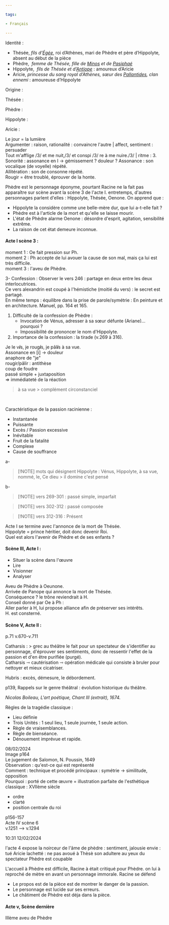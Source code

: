 ```yaml
---

tags:

- Français

---
```


Identité :  

- Thésée, _fils d’_[_Égée_](https://fr.wikipedia.org/wiki/%C3%89g%C3%A9e_(mythologie)), roi d’Athènes, mari de Phèdre et père d’Hippolyte, absent au début de la pièce
- Phèdre,  _femme de Thésée, fille de_ [_Minos_](https://fr.wikipedia.org/wiki/Minos) _et de_ [_Pasiphaé_](https://fr.wikipedia.org/wiki/Pasipha%C3%A9)
- Hippolyte,  _fils de Thésée et d’_[_Antiope_](https://fr.wikipedia.org/wiki/Antiope_(Amazone)) : amoureux d’Aricie
- Aricie, _princesse du sang royal d’Athènes, sœur des_ [_Pallantides_](https://fr.wikipedia.org/wiki/Pallantides)_, clan ennemi_ : amoureuse d’Hippolyte  

Origine :  

Thésée :  

Phèdre :  

Hippolyte :  

Aricie :  

Le jour = la lumière  
Argumenter : raison, rationalité : convaincre l'autre | affect, sentiment : persuader  
Tout m'afflige /3/ et me nuit,/3/ et conspi /3/ re à me nuire./3/ | ritme : 3. Sonorité : assonance en I -> gémissement ? douleur ? 
Assonance : son vocalique (de voyelle) répété.  
Allitération : son de consonne répété.  
Rougir = être troublé, éprouver de la honte.  

Phèdre est le personnage éponyme, pourtant Racine ne la fait pas apparaître sur scène avant la scène 3 de l'acte I. entretemps, d'autres personnages parlent d'elles : Hippolyte, Thésée, Oenone. On apprend que :

- Hippolyte la considère comme une belle-mère dur, que lui a-t-elle fait ?
- Phèdre est à l'article de la mort et qu'elle se laisse mourir.
- L'état de Phèdre alarme Oenone : désordre d'esprit, agitation, sensibilité extrême.
- La raison de cet état demeure inconnue.  

#### Acte I scène 3 :

moment 1 : Oe fait pression sur Ph.  
moment 2 : Ph accepte de lui avouer la cause de son mal, mais ça lui est très difficile.  
moment 3 : l'aveu de Phèdre.  

3- Confession :
Observer le vers 246 : partage en deux entre les deux interlocutrices.  
Ce vers alexandrin est coupé à l'hémistiche (moitié du vers) : le secret est partagé.  
En même temps : équilibre dans la prise de parole/symétrie : En peinture et en architecture. Manuel, pp. 164 et 165.  

1. Difficulté de la confession de Phèdre :
   - Invocation de Vénus, adresser à sa sœur défunte (Ariane)… pourquoi ?
   - Impossibilité de prononcer le nom d'Hippolyte.
2. Importance de la confession : la tirade (v.269 à 316).

Je le v***i***s, je roug***i***s, je pâl***i***s à sa vue.  
Assonance en [i] → douleur  
anaphore de "je"  
rougir/pâlir : antithèse  
    coup de foudre  
passé simple + juxtaposition  
=> immédiateté de la réaction  

> à sa vue > complément circonstanciel

<html>
<body>
    </br>
</body>

Caractéristique de la passion racinienne :

- Instantanée  
- Puissante  
- Excès / Passion excessive  
- Inévitable  
- Fruit de la fatalité  
- Complexe  
- Cause de souffrance  

a- 

> [!NOTE] mots qui désignent Hippolyte :
> Vénus, Hippolyte, à sa vue, nommé, le, Ce dieu > il domine c'est pensé

b- 

> [!NOTE] vers 269-301 : 
> passé simple, imparfait

> [!NOTE] vers 302-312 : 
> passé composée

> [!NOTE] vers 312-316 : 
> Présent

Acte I se termine avec l'annonce de la mort de Thésée.  
Hippolyte = prince héritier, doit donc devenir Roi.  
Quel est alors l'avenir de Phèdre et de ses enfants ?  

#### Scène III, Acte I :

- Situer la scène dans l'œuvre
- Lire 
- Visionner
- Analyser  

Aveu de Phèdre à Oeunone.  
Arrivée de Panope qui annonce la mort de Thésée.  
Conséquence ? le trône reviendrait à H.  
Conseil donné par Oe à Ph :  
Aller parler à H, lui propose alliance afin de préserver ses intérêts.  
H. est consterné.  

#### Scène V, Acte II :

p.71 v.670-v.711  

Catharsis : > grec
au théâtre le fait pour un spectateur de s'identifier au personnage, d'éprouver ses sentiments, donc de ressentir l'effet de la passion et d'en être purifiée (purgé).  
Catharsis ⇾ cautérisation ⇾ opération médicale qui consiste à bruler pour nettoyer et mieux cicatriser. 

Hubris : excès, démesure, le débordement.  

p139, Rappels sur le genre théâtral : évolution historique du théâtre.

*Nicolas Boileau, L'art poétique, Chant III (extrait), 1674.*

Règles de la tragédie classique :  

- Lieu définie
- Trois Unités : 1 seul lieu, 1 seule journée, 1 seule action.
- Règle de vraisemblances.
- Règle de bienséance.
- Dénouement imprévue et rapide.  

08/02/2024  
Image p164  
Le jugement de Salomon, N. Poussin, 1649  
Observation : qu'est-ce qui est représenté  
Comment : technique et procédé principaux : symétrie -> similitude, opposition  
Pourquoi : porté de cette œuvre = illustration parfaite de l'esthétique classique : XVIIème siècle  

- ordre
- clarté
- position centrale du roi  

p156-157  
Acte IV scène 6  
v.1251 --> v.1294
  

10:31 12/02/2024

l'acte 4 expose la noirceur de l'âme de phèdre : 
sentiment, jalousie
envie : tué Aricie
lachetté : ne pas avoué à Thèsè son adultere
au yeux du spectateur Phèdre est coupable 

L'accueil à Phèdre est difficile, Racine à était critiqué pour Phèdre. on lui à reproché de mètre en avant un personnage immorale. Racine se défend  
- Le propos est de la pièce est de montrer le danger de la passion.  
- Le personnage est lucide sur ses erreurs.
- Le châtiment de Phèdre est déja dans la pièce.

#### Acte v, Scène dernière

IIIème aveu de Phèdre 